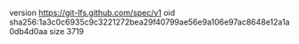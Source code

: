 version https://git-lfs.github.com/spec/v1
oid sha256:1a3c0c6935c9c3221272bea29f40799ae56e9a106e97ac8648e12a1a0db4d0aa
size 3719
